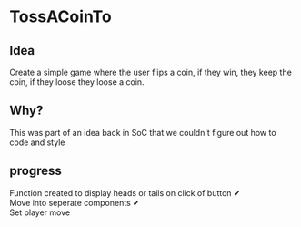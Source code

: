# TossACoinTo

## Idea  

Create a simple game where the user flips a coin, if they win, they keep the coin, if they loose they loose a coin.

## Why?
This was part of an idea back in SoC that we couldn't figure out how to code and style  

## progress  
Function created to display heads or tails on click of button ✔  
Move into seperate components ✔  
Set player move

